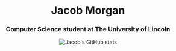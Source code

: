 <div align="center">
<h1>Jacob Morgan</h1>
<h3>Computer Science student at The University of Lincoln</h3>

  ![Jacob's GitHub stats](https://github-readme-stats.vercel.app/api?username=jacobwmorgan&show_icons=true&theme=darcula)
</div>
</body>
